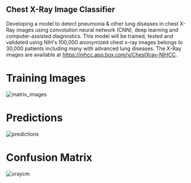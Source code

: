 ## Chest X-Ray Image Classifier

Developing a model to detect pneumonia & other lung diseases  in chest X-Ray images using convolution neural network (CNN), deep learning and computer-assisted  diagnostics. This model will be trained, tested and validated using NIH's 100,000 anonymized chest x-ray images belongs to 30,000 patients including many with advanced lung diseases. The X-Ray images are available at https://nihcc.app.box.com/v/ChestXray-NIHCC.

# Training Images
![matrix_images](https://user-images.githubusercontent.com/78239454/129116154-7f9469e4-e8bf-49bf-9a49-5af6b71036e0.png)
# Predictions
![predictions](https://user-images.githubusercontent.com/78239454/129116261-76963b28-e43d-4707-953d-4ff1e65794fa.png)
# Confusion Matrix
![xraycm](https://user-images.githubusercontent.com/78239454/129116336-3cbc7c6e-1c33-4888-a051-b24f2cf861da.png)




